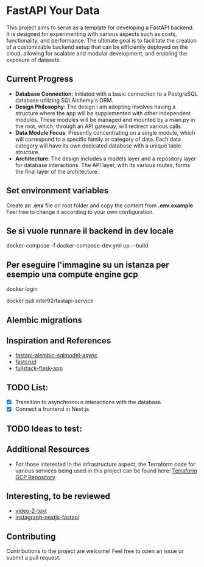 # FastAPI Your Data

This project aims to serve as a template for developing a FastAPI backend. It is designed for experimenting with various aspects such as costs, functionality, and performance. The ultimate goal is to facilitate the creation of a customizable backend setup that can be efficiently deployed on the cloud, allowing for scalable and modular development, and enabling the exposure of datasets.

## Current Progress

- **Database Connection**: Initiated with a basic connection to a PostgreSQL database utilizing SQLAlchemy's ORM.
- **Design Philosophy**: The design I am adopting involves having a structure where the app will be supplemented with other independent modules. These modules will be managed and mounted by a main.py in the root, which, through an API gateway, will redirect various calls.
- **Data Module Focus**: Presently concentrating on a single module, which will correspond to a specific family or category of data. Each data category will have its own dedicated database with a unique table structure.
- **Architecture**: The design includes a models layer and a repository layer for database interactions. The API layer, with its various routes, forms the final layer of the architecture.

## Set environment variables

Create an **.env** file on root folder and copy the content from **.env.example**. Feel free to change it according to your own configuration.

## Se si vuole runnare il backend in dev locale

docker-compose -f docker-compose-dev.yml up --build

## Per eseguire l'immagine su un istanza per esempio una compute engine gcp

docker login

docker pull inter92/fastapi-service

## Alembic migrations

## Inspiration and References

- [fastapi-alembic-sqlmodel-async](https://github.com/jonra1993/fastapi-alembic-sqlmodel-async).
- [fastcrud](https://github.com/igorbenav/fastcrud)
- [fullstack-flask-app](https://github.com/FrancescoXX/fullstack-flask-app)

## TODO List:

- [x] Transition to asynchronous interactions with the database.
- [x] Connect a frontend in Next.js.

## TODO Ideas to test:

## Additional Resources

- For those interested in the infrastructure aspect, the Terraform code for various services being used in this project can be found here: [Terraform GCP Repository](https://github.com/mazzasaverio/terraform-gcp)

## Interesting, to be reviewed

- [video-2-text](https://github.com/XamHans/video-2-text?tab=readme-ov-file)
- [instagraph-nextjs-fastapi](https://github.com/waseemhnyc/instagraph-nextjs-fastapi)

## Contributing

Contributions to the project are welcome! Feel free to open an issue or submit a pull request.
